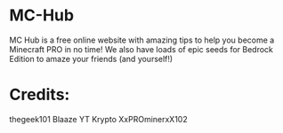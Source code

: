 # MC-Hub
MC Hub is a free online website with amazing tips to help you become a Minecraft PRO in no time! We also have loads of epic seeds for Bedrock Edition to amaze your friends (and yourself!)

# Credits:
thegeek101
Blaaze YT
Krypto
XxPROminerxX102
